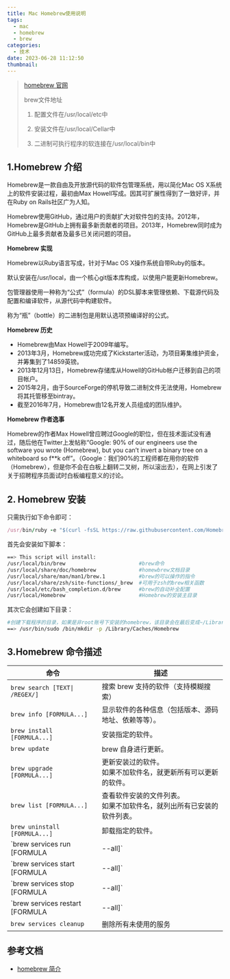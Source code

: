 ```yaml
---
title: Mac Homebrew使用说明
tags:
  - mac
  - homebrew
  - brew
categories:
  - 技术
date: 2023-06-28 11:12:50
thumbnail:
---
```

> [homebrew 官网](https://brew.sh)
>
> brew文件地址
>
> 1. 配置文件在/usr/local/etc中
>
> 2. 安装文件在/usr/local/Cellar中
>
> 3. 二进制可执行程序的软连接在/usr/local/bin中

## 1.Homebrew 介绍

Homebrew是一款自由及开放源代码的软件包管理系统，用以简化Mac OS X系统上的软件安装过程，最初由Max Howell写成。因其可扩展性得到了一致好评，并在Ruby on Rails社区广为人知。

Homebrew使用GitHub，通过用户的贡献扩大对软件包的支持。2012年，Homebrew是GitHub上拥有最多新贡献者的项目。2013年，Homebrew同时成为GitHub上最多贡献者及最多已关闭问题的项目。

**Homebrew 实现**

Homebrew以Ruby语言写成，针对于Mac OS X操作系统自带Ruby的版本。

默认安装在/usr/local，由一个核心git版本库构成，以使用户能更新Homebrew。

包管理器使用一种称为“公式”（formula）的DSL脚本来管理依赖、下载源代码及配置和编译软件，从源代码中构建软件。

称为“瓶”（bottle）的二进制包是用默认选项预编译好的公式。

**Homebrew 历史**

* Homebrew由Max Howell于2009年编写。
* 2013年3月，Homebrew成功完成了Kickstarter活动，为项目筹集维护资金，并筹集到了14859英镑。
* 2013年12月13日，Homebrew存储库从Howell的GitHub帐户迁移到自己的项目帐户。
* 2015年2月，由于SourceForge的停机导致二进制文件无法使用，Homebrew将其托管移至bintray。
* 截至2016年7月，Homebrew由12名开发人员组成的团队维护。

**Homebrew 作者逸事**

Homebrew的作者Max Howell曾应聘过Google的职位，但在技术面试没有通过，随后他在Twitter上发帖称“Google: 90% of our engineers use the software you wrote (Homebrew), but you can’t invert a binary tree on a whiteboard so f**k off”。（Google：我们90%的工程师都在用你的软件（Homebrew），但是你不会在白板上翻转二叉树，所以滚出去），在网上引发了关于招聘程序员面试时白板编程意义的讨论。

## 2. Homebrew 安装

只需执行如下命令即可：

```ruby
/usr/bin/ruby -e "$(curl -fsSL https://raw.githubusercontent.com/Homebrew/install/master/install)"
```

首先会安装如下脚本：

```bash
==> This script will install:
/usr/local/bin/brew                        #brew命令
/usr/local/share/doc/homebrew              #homewbrew文档目录
/usr/local/share/man/man1/brew.1           #brew的可以操作的指令
/usr/local/share/zsh/site-functions/_brew  #可用于zsh的brew相关函数
/usr/local/etc/bash_completion.d/brew      #brew的自动补全配置
/usr/local/Homebrew                        #Homebrew的安装主目录
```

其次它会创建如下目录：

```bash
#创建下载程序的目录，如果是非root账号下安装的homebrew，该目录会在最后变成~/Library/Caches/Homebrew
==> /usr/bin/sudo /bin/mkdir -p /Library/Caches/Homebrew   
```

## 3.Homebrew 命令描述

| 命令                            | 描述                                                                      |
| ------------------------------- | ------------------------------------------------------------------------- |
| `brew search [TEXT\| /REGEX/]` | 搜索 brew 支持的软件（支持模糊搜索）                                          |
| `brew info [FORMULA...]`      | 显示软件的各种信息（包括版本、源码地址、依赖等等）。                      |
| `brew install [FORMULA...]`   | 安装指定的软件。                                                          |
| `brew update`                 | brew 自身进行更新。                                                       |
| `brew upgrade [FORMULA...]`   | 更新安装过的软件。<br/> 如果不加软件名，就更新所有可以更新的软件。      |
| `brew list [FORMULA...]`      | 查看软件安装的文件列表。<br/>如果不加软件名，就列出所有已安装的软件列表。 |
| `brew uninstall [FORMULA...]` | 卸载指定的软件。                                                          |
| `brew services run [FORMULA | --all]` | 启动指定的服务 或全部的服务(--all) |
| `brew services start [FORMULA |--all]` | 启动指定的服务 或全部的服务(--all) |
| `brew services stop [FORMULA |--all]` | 停止指定的服务 或全部的服务(--all) |
| `brew services restart [FORMULA |--all]` | 重启指定的服务 或全部的服务(--all) |
| `brew services cleanup` | 删除所有未使用的服务 |

## 参考文档

- [homebrew 简介](https://www.knowledgedict.com/tutorial/homebrew-intro.html)
